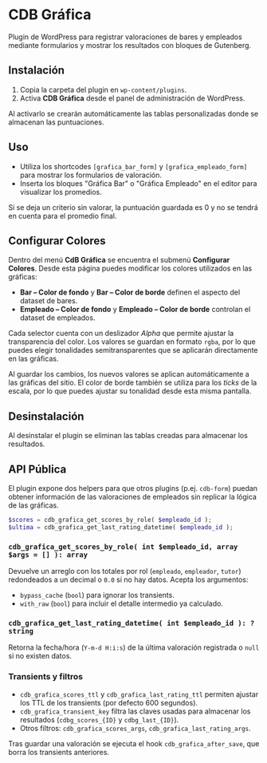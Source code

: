 # CDB Gráfica

Plugin de WordPress para registrar valoraciones de bares y empleados mediante formularios y mostrar los resultados con bloques de Gutenberg.

## Instalación

1. Copia la carpeta del plugin en `wp-content/plugins`.
2. Activa **CDB Gráfica** desde el panel de administración de WordPress.

Al activarlo se crearán automáticamente las tablas personalizadas donde se almacenan las puntuaciones.

## Uso

- Utiliza los shortcodes `[grafica_bar_form]` y `[grafica_empleado_form]` para mostrar los formularios de valoración.
- Inserta los bloques "Gráfica Bar" o "Gráfica Empleado" en el editor para visualizar los promedios.

Si se deja un criterio sin valorar, la puntuación guardada es 0 y no se tendrá en cuenta para el promedio final.

## Configurar Colores

Dentro del menú **CdB Gráfica** se encuentra el submenú **Configurar Colores**. Desde esta página puedes modificar los colores utilizados en las gráficas:

- **Bar – Color de fondo** y **Bar – Color de borde** definen el aspecto del dataset de bares.
- **Empleado – Color de fondo** y **Empleado – Color de borde** controlan el dataset de empleados.

Cada selector cuenta con un deslizador *Alpha* que permite ajustar la transparencia del color. Los valores se guardan en formato `rgba`, por lo que puedes elegir tonalidades semitransparentes que se aplicarán directamente en las gráficas.

Al guardar los cambios, los nuevos valores se aplican automáticamente a las gráficas del sitio. El color de borde también se utiliza para los *ticks* de la escala, por lo que puedes ajustar su tonalidad desde esta misma pantalla.

## Desinstalación

Al desinstalar el plugin se eliminan las tablas creadas para almacenar los resultados.

## API Pública

El plugin expone dos helpers para que otros plugins (p.ej. `cdb-form`) puedan
obtener información de las valoraciones de empleados sin replicar la lógica de
las gráficas.

```php
$scores = cdb_grafica_get_scores_by_role( $empleado_id );
$ultima = cdb_grafica_get_last_rating_datetime( $empleado_id );
```

### `cdb_grafica_get_scores_by_role( int $empleado_id, array $args = [] ): array`

Devuelve un arreglo con los totales por rol (`empleado`, `empleador`, `tutor`)
redondeados a un decimal o `0.0` si no hay datos. Acepta los argumentos:

- `bypass_cache` (`bool`) para ignorar los transients.
- `with_raw` (`bool`) para incluir el detalle intermedio ya calculado.

### `cdb_grafica_get_last_rating_datetime( int $empleado_id ): ?string`

Retorna la fecha/hora (`Y-m-d H:i:s`) de la última valoración registrada o
`null` si no existen datos.

### Transients y filtros

- `cdb_grafica_scores_ttl` y `cdb_grafica_last_rating_ttl` permiten ajustar los
  TTL de los transients (por defecto 600 segundos).
- `cdb_grafica_transient_key` filtra las claves usadas para almacenar los
  resultados (`cdbg_scores_{ID}` y `cdbg_last_{ID}`).
- Otros filtros: `cdb_grafica_scores_args`, `cdb_grafica_last_rating_args`.

Tras guardar una valoración se ejecuta el hook `cdb_grafica_after_save`, que
borra los transients anteriores.
